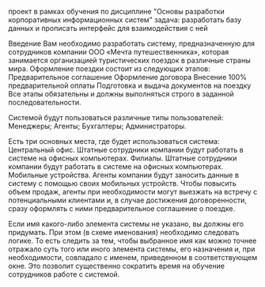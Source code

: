 проект в рамках обучения по дисциплине "Основы разработки корпоративных информационных систем"
задача: разработать базу данных и прописать интерфейс для взаимодействия с ней

Введение
Вам необходимо разработать систему, предназначенную для сотрудников компании ООО «Мечта путешественника», которая занимается организацией туристических поездок в различные страны мира. 
Оформление поездки состоит из следующих этапов:
Предварительное соглашение
Оформление договора
Внесение 100% предварительной оплаты
Подготовка и выдача документов на поездку
Все этапы обязательны и должны выполняться строго в заданной последовательности.

Системой будут пользоваться различные типы пользователей:
Менеджеры;
Агенты;
Бухгалтеры;
Администраторы.

Есть три основных места, где будет использоваться система:
Центральный офис. Штатные сотрудники компании будут работать в системе на офисных компьютерах.
Филиалы. Штатные сотрудники компании будут работать в системе на офисных компьютерах.
Мобильные устройства. Агенты компании будут заносить данные в систему с помощью своих мобильных устройств.
Чтобы повысить объем продаж, агенты при необходимости могут выезжать на встречу с потенциальными клиентами и, в случае достижения договоренности, сразу оформлять с ними предварительное соглашение о поездке.
 

Если имя  какого-либо элемента системы не указано, вы должны его придумать. При этом (в схеме  именования) необходимо следовать логике. То есть следить за тем, чтобы выбранное имя как можно точнее отражало суть того или иного элемента системы, его назначения и, при необходимости, совпадало с именем, приведенном в соответствующем окне. Это позволит существенно сократить время на обучение сотрудников работе с системой.
